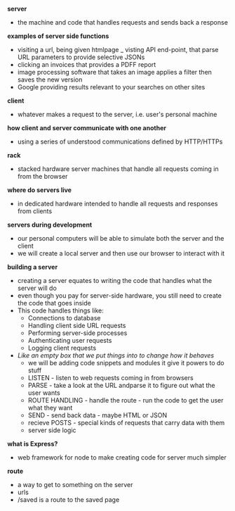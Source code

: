 __server__
* the machine and code that handles requests and sends back a response

__examples of server side functions__
* visiting a url, being given htmlpage
_ visting API end-point, that parse URL parameters to provide selective JSONs
* clicking an invoices that provides a PDFF report
* image processing software that takes an image applies a filter then saves the new version
* Google providing results relevant to your searches on other sites

__client__
* whatever makes a request to the server, i.e. user's personal machine

__how client and server communicate with one another__
* using a series of understood communications defined by HTTP/HTTPs

__rack__
* stacked hardware server machines that handle all requests coming in from the browser

__where do servers live__
* in dedicated hardware intended to handle all requests and responses from clients

__servers during development__
* our personal computers will be able to simulate both the server and the client
* we will create a local server and then use our browser to interact with it

__building a server__
* creating a server equates to writing the code that handles what the server will do
* even though you pay for server-side hardware, you still need to create the code that goes inside
* This code handles things like:
    * Connections to database
    * Handling client side URL requests
    * Performing server-side processes
    * Authenticating user requests
    * Logging client requests
* _Like an empty box that we put things into to change how it behaves_
    * we will be adding code snippets and modules it give it powers to do stuff
    * LISTEN - listen to web requests coming in from browsers
    * PARSE - take a look at the URL andparse it to figure out what the user wants
    * ROUTE HANDLING - handle the route - run the code to get the user what they want
    * SEND - send back data - maybe HTML or JSON
    * recieve POSTS - special kinds of requests that carry data with them
    * server side logic

__what is Express?__
* web framework for node to make creating code for server much simpler
            
__route__
* a way to get to something on the server
* urls
* /saved is a route to the saved page


